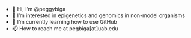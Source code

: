 - 👋 Hi, I’m @peggybiga
- 👀 I’m interested in epigenetics and genomics in non-model organisms
- 🌱 I’m currently learning how to use GitHub
- 📫 How to reach me at pegbiga[at]uab.edu

<!---
peggybiga/peggybiga is a ✨ special ✨ repository because its `README.md` (this file) appears on your GitHub profile.
You can click the Preview link to take a look at your changes.
--->
